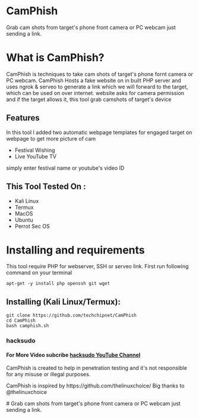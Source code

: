 # CamPhish
Grab cam shots from target's phone front camera or PC webcam just sending a link.


# What is CamPhish?
<p>CamPhish is techniques to take cam shots of target's phone fornt camera or PC webcam. CamPhish Hosts a fake website on in built PHP server and uses ngrok & serveo to generate a link which we will forward to the target, which can be used on over internet. website asks for camera permission and if the target allows it, this tool grab camshots of target's device</p>

## Features
<p>In this tool I added two automatic webpage templates for engaged target on webpage to get more picture of cam</p>
<ul>
  <li>Festival Wishing</li>
  <li>Live YouTube TV</li>
</ul>
<p>simply enter festival name or youtube's video ID</p>

## This Tool Tested On :
<ul>
  <li>Kali Linux</li>
  <li>Termux</li>
  <li>MacOS</li>
  <li>Ubuntu</li>
  <li>Perrot Sec OS</li>
</ul>

# Installing and requirements
<p>This tool require PHP for webserver, SSH or serveo link. First run following command on your terminal</p>

```
apt-get -y install php openssh git wget
```

## Installing (Kali Linux/Termux):

```
git clone https://github.com/techchipnet/CamPhish
cd CamPhish
bash camphish.sh
```
### hacksudo 
#### For More Video subcribe <a href="http://youtube.com/hacksudo">hacksudo YouTube Channel</a>
<p>CamPhish is created to help in penetration testing and it's not responsible for any misuse or illegal purposes.</p>
<p>CamPhish is inspired by https://github.com/thelinuxchoice/ Big thanks to @thelinuxchoice</p>
# Grab cam shots from target's phone front camera or PC webcam just sending a link. 
